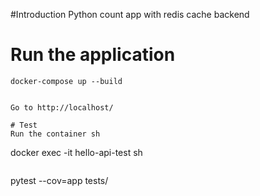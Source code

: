 #Introduction
Python count app with redis cache backend

# Run the application

```
docker-compose up --build


Go to http://localhost/

# Test
Run the container sh
```
docker exec -it hello-api-test sh
```

```
pytest --cov=app tests/
```

